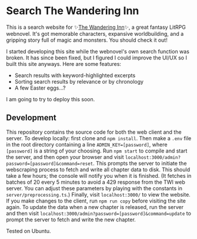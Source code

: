 # Search The Wandering Inn

This is a search website for ✨[The Wandering Inn]("https://wanderinginn.com")✨,
a great fantasy LitRPG webnovel. It's got memorable characters, expansive worldbuilding, and a gripping story
full of magic and monsters. You should check it out!

I started developing this site while the webnovel's own
search function was broken. It has since been fixed, but I
figured I could improve the UI/UX so I built this site
anyways. Here are some features:

-   Search results with keyword-highlighted excerpts
-   Sorting search results by relevance or by chronology
-   A few Easter eggs...?

I am going to try to deploy this soon.

## Development

This repository contains the source code for both the web client and the server.
To develop locally: first clone and `npm install`. Then make a `.env`
file in the root directory containing a line `ADMIN_KEY=[password]`, where `[password]`
is a string of your choosing.
Run `npm start` to compile and start the server, and then open your browser and visit
`localhost:3000/admin?password=[password]&command=reset`. This prompts the server
to initiate the webscraping process to fetch and write all chapter data to disk.
This should take a few hours; the console will notify you when it is finished.
(It fetches in batches of 20 every 5 minutes to avoid a 429 response from
the TWI web server. You can adjust these parameters by playing with the constants in `server/preprocessing.ts`.)
Finally, visit `localhost:3000/` to view the website.
If you make changes to the client, run `npm run copy` before visiting the site again.
To update the data when a new chapter is released, run the server and then visit
`localhost:3000/admin?password=[password]&command=update` to prompt the server to fetch and write
the new chapter.

Tested on Ubuntu.
